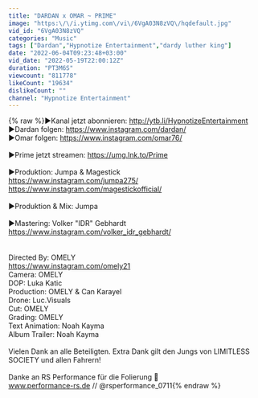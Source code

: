 ```yaml
---
title: "DARDAN x OMAR ~ PRIME"
image: "https:\/\/i.ytimg.com\/vi\/6VgA03N8zVQ\/hqdefault.jpg"
vid_id: "6VgA03N8zVQ"
categories: "Music"
tags: ["Dardan","Hypnotize Entertainment","dardy luther king"]
date: "2022-06-04T09:23:48+03:00"
vid_date: "2022-05-19T22:00:12Z"
duration: "PT3M6S"
viewcount: "811778"
likeCount: "19634"
dislikeCount: ""
channel: "Hypnotize Entertainment"
---
```

{% raw %}►Kanal jetzt abonnieren: <a rel="nofollow" target="blank" href="http://ytb.li/HypnotizeEntertainment">http://ytb.li/HypnotizeEntertainment</a><br />►Dardan folgen: <a rel="nofollow" target="blank" href="https://www.instagram.com/dardan/">https://www.instagram.com/dardan/</a><br />►Omar folgen: <a rel="nofollow" target="blank" href="https://www.instagram.com/omar76/">https://www.instagram.com/omar76/</a><br /><br />►Prime jetzt streamen: <a rel="nofollow" target="blank" href="https://umg.lnk.to/Prime">https://umg.lnk.to/Prime</a><br /><br />►Produktion: Jumpa &amp; Magestick<br /><a rel="nofollow" target="blank" href="https://www.instagram.com/jumpa275/">https://www.instagram.com/jumpa275/</a><br /><a rel="nofollow" target="blank" href="https://www.instagram.com/magestickofficial/">https://www.instagram.com/magestickofficial/</a><br /><br />►Produktion &amp; Mix: Jumpa<br /><br />►Mastering: Volker &quot;IDR&quot; Gebhardt <br /><a rel="nofollow" target="blank" href="https://www.instagram.com/volker_idr_gebhardt/">https://www.instagram.com/volker_idr_gebhardt/</a><br /><br /><br />Directed By: OMELY<br /><a rel="nofollow" target="blank" href="https://www.instagram.com/omely21">https://www.instagram.com/omely21</a><br />Camera: OMELY<br />DOP: Luka Katic<br />Production: OMELY &amp; Can Karayel<br />Drone: Luc.Visuals<br />Cut: OMELY<br />Grading: OMELY<br />Text Animation: Noah Kayma<br />Album Trailer: Noah Kayma<br /><br />Vielen Dank an alle Beteiligten. Extra Dank gilt den Jungs von LIMITLESS SOCIETY und allen Fahrern!<br /><br />Danke an RS Performance für die Folierung 🧡<br />www.performance-rs.de // @rsperformance_0711{% endraw %}
